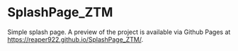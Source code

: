# SplashPage_ZTM

Simple splash page. A preview of the project is available via Github Pages at https://reaper922.github.io/SplashPage_ZTM/.
